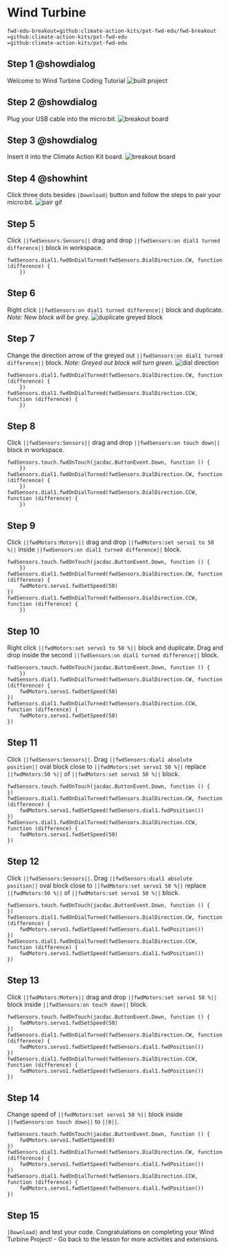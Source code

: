 # Wind Turbine
```package
fwd-edu-breakout=github:climate-action-kits/pxt-fwd-edu/fwd-breakout
=github:climate-action-kits/pxt-fwd-edu
=github:climate-action-kits/pxt-fwd-edu
```
## Step 1 @showdialog
Welcome to Wind Turbine Coding Tutorial
![built project](https://raw.githubusercontent.com/mbakhtar/iste-wind-energy-v1/master/project%20-%20windturbine-400.png)

## Step 2 @showdialog
Plug your USB cable into the micro:bit. 
![breakout board](https://raw.githubusercontent.com/mbakhtar/tree-seeder-v1/master/connect-microbit.gif)

## Step 3 @showdialog
Insert it into the Climate Action Kit board. 
![breakout board](https://raw.githubusercontent.com/mbakhtar/wind-turbine-lesson-tutorial/master/breakout-resized.png)

## Step 4 @showhint
Click three dots besides ``|Download|`` button and follow the steps to pair your micro:bit.
![pair gif](https://raw.githubusercontent.com/mbakhtar/iste-electric-vehicle-v1/master/pair%20microbit-280x203.gif)

## Step 5
Click ``||fwdSensors:Sensors||`` drag and drop
``||fwdSensors:on dial1 turned difference||`` block in workspace. 
```blocks
fwdSensors.dial1.fwdOnDialTurned(fwdSensors.DialDirection.CW, function (difference) {
    })
```
## Step 6
Right click ``||fwdSensors:on dial1 turned difference||`` block and duplicate. _Note: New block will be grey._
![duplicate greyed block](https://raw.githubusercontent.com/mbakhtar/iste-wind-energy-v1/master/dial1%20greyed%20block.png)

## Step 7
Change the direction arrow of the greyed out ``||fwdSensors:on dial1 turned difference||`` block. _Note: Greyed out block will turn green._
![dial direction](https://raw.githubusercontent.com/mbakhtar/wind-turbine-lesson-tutorial/master/dial%20direction%20diff.gif)
```blocks
fwdSensors.dial1.fwdOnDialTurned(fwdSensors.DialDirection.CW, function (difference) {
    })
fwdSensors.dial1.fwdOnDialTurned(fwdSensors.DialDirection.CCW, function (difference) {
    })
```
## Step 8
Click ``||fwdSensors:Sensors||`` drag and drop 
``||fwdSensors:on touch down||`` block in workspace.
```blocks
fwdSensors.touch.fwdOnTouch(jacdac.ButtonEvent.Down, function () {
    })
fwdSensors.dial1.fwdOnDialTurned(fwdSensors.DialDirection.CW, function (difference) {
    })
fwdSensors.dial1.fwdOnDialTurned(fwdSensors.DialDirection.CCW, function (difference) {
    })
```
## Step 9
Click ``||fwdMotors:Motors||`` drag and drop 
``||fwdMotors:set servo1 to 50 %||`` inside
``||fwdSensors:on dial1 turned difference||`` block.
```blocks
fwdSensors.touch.fwdOnTouch(jacdac.ButtonEvent.Down, function () {
    })
fwdSensors.dial1.fwdOnDialTurned(fwdSensors.DialDirection.CW, function (difference) {
    fwdMotors.servo1.fwdSetSpeed(50)
})
fwdSensors.dial1.fwdOnDialTurned(fwdSensors.DialDirection.CCW, function (difference) {
    })
```
## Step 10 
Right click ``||fwdMotors:set servo1 to 50 %||`` block and duplicate.
Drag and drop inside the second ``||fwdSensors:on dial1 turned difference||`` block.
```blocks
fwdSensors.touch.fwdOnTouch(jacdac.ButtonEvent.Down, function () {
    })
fwdSensors.dial1.fwdOnDialTurned(fwdSensors.DialDirection.CW, function (difference) {
    fwdMotors.servo1.fwdSetSpeed(50)
})
fwdSensors.dial1.fwdOnDialTurned(fwdSensors.DialDirection.CCW, function (difference) {
    fwdMotors.servo1.fwdSetSpeed(50)
})
```

## Step 11
Click ``||fwdSensors:Sensors||``. Drag ``||fwdSensors:dial1 absolute position||`` oval block close to ``||fwdMotors:set servo1 50 %||`` replace ``||fwdMotors:50 %||`` of ``||fwdMotors:set servo1 50 %||`` block. 
```blocks
fwdSensors.touch.fwdOnTouch(jacdac.ButtonEvent.Down, function () {
})
fwdSensors.dial1.fwdOnDialTurned(fwdSensors.DialDirection.CW, function (difference) {
    fwdMotors.servo1.fwdSetSpeed(fwdSensors.dial1.fwdPosition())
})
fwdSensors.dial1.fwdOnDialTurned(fwdSensors.DialDirection.CCW, function (difference) {
    fwdMotors.servo1.fwdSetSpeed(50)
})
```
## Step 12
Click ``||fwdSensors:Sensors||``. Drag ``||fwdSensors:dial1 absolute position||`` oval block close to ``||fwdMotors:set servo1 50 %||`` replace ``||fwdMotors:50 %||`` of ``||fwdMotors:set servo1 50 %||`` block. 
```blocks
fwdSensors.touch.fwdOnTouch(jacdac.ButtonEvent.Down, function () {
})
fwdSensors.dial1.fwdOnDialTurned(fwdSensors.DialDirection.CW, function (difference) {
    fwdMotors.servo1.fwdSetSpeed(fwdSensors.dial1.fwdPosition())
})
fwdSensors.dial1.fwdOnDialTurned(fwdSensors.DialDirection.CCW, function (difference) {
    fwdMotors.servo1.fwdSetSpeed(fwdSensors.dial1.fwdPosition())
})
```
## Step 13
Click ``||fwdMotors:Motors||`` drag and drop ``||fwdMotors:set servo1 50 %||`` block inside ``||fwdSensors:on touch down||`` block.
```blocks
fwdSensors.touch.fwdOnTouch(jacdac.ButtonEvent.Down, function () {
    fwdMotors.servo1.fwdSetSpeed(50)
})
fwdSensors.dial1.fwdOnDialTurned(fwdSensors.DialDirection.CW, function (difference) {
    fwdMotors.servo1.fwdSetSpeed(fwdSensors.dial1.fwdPosition())
})
fwdSensors.dial1.fwdOnDialTurned(fwdSensors.DialDirection.CCW, function (difference) {
    fwdMotors.servo1.fwdSetSpeed(fwdSensors.dial1.fwdPosition())
})
```
## Step 14
Change speed of ``||fwdMotors:set servo1 50 %||`` block inside ``||fwdSensors:on touch down||``
to ``||0||``.
```blocks
fwdSensors.touch.fwdOnTouch(jacdac.ButtonEvent.Down, function () {
    fwdMotors.servo1.fwdSetSpeed(0)
})
fwdSensors.dial1.fwdOnDialTurned(fwdSensors.DialDirection.CW, function (difference) {
    fwdMotors.servo1.fwdSetSpeed(fwdSensors.dial1.fwdPosition())
})
fwdSensors.dial1.fwdOnDialTurned(fwdSensors.DialDirection.CCW, function (difference) {
    fwdMotors.servo1.fwdSetSpeed(fwdSensors.dial1.fwdPosition())
})
```
## Step 15
``|Download|`` and test your code.
Congratulations on completing your Wind Turbine Project! - Go back to the lesson for more activities and extensions.
